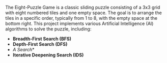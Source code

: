 The Eight-Puzzle Game is a classic sliding puzzle consisting of a 3x3 grid with eight numbered tiles and one empty space. The goal is to arrange the tiles in a specific order, typically from 1 to 8, with the empty space at the bottom right.
This project implements various Artificial Intelligence (AI) algorithms to solve the puzzle, including:

- **Breadth-First Search (BFS)**
- **Depth-First Search (DFS)**
- **A* Search**
- **Iterative Deepening Search (IDS)**
